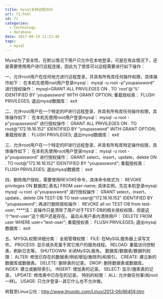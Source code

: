 ```yaml
---
title: mysql支持远程访问
url: 71.html
id: 71
categories:
  - technology
  - database
date: 2017-09-19 11:23:48
tags:
  - mysql
---
```

Mysql为了安全性，在默认情况下用户只允许在本地登录，可是在有此情况下，还是需要使用用户进行远程连接，因此为了使其可以远程需要进行如下操作：

一、允许root用户在任何地方进行远程登录，并具有所有库任何操作权限，具体操作如下：
在本机先使用root用户登录mysql：
mysql -u root -p"youpassword"
进行授权操作：
mysql>GRANT ALL PRIVILEGES ON *.* TO 'root'@'%' IDENTIFIED BY 'youpassword' WITH GRANT OPTION;
重载授权表：
FLUSH PRIVILEGES;
退出mysql数据库：
exit

二、允许root用户在一个特定的IP进行远程登录，并具有所有库任何操作权限，具体操作如下：
在本机先使用root用户登录mysql：
mysql -u root -p"youpassword"
进行授权操作：
GRANT ALL PRIVILEGES ON *.* TO root@"172.16.16.152" IDENTIFIED BY "youpassword" WITH GRANT OPTION;
重载授权表：
FLUSH PRIVILEGES;
退出mysql数据库：
exit

三、允许root用户在一个特定的IP进行远程登录，并具有所有库特定操作权限，具体操作如下：
在本机先使用root用户登录mysql：
mysql -u root -p"youpassword"
进行授权操作：
GRANT select，insert，update，delete ON *.* TO root@"172.16.16.152" IDENTIFIED BY "youpassword";
重载授权表：
FLUSH PRIVILEGES;
退出mysql数据库：
exit

四、删除用户授权，需要使用REVOKE命令，具体命令格式为：
REVOKE privileges ON 数据库[.表名] FROM user-name;
具体实例，先在本机登录mysql:
mysql -u root -p"youpassword"
进行授权操作：
GRANT select，insert，update，delete ON TEST-DB TO test-user@"172.16.16.152" IDENTIFIED BY "youpassword";
再进行删除授权操作：
REVOKE all on TEST-DB from test-user;
****注：该操作只是清除了用户对于TEST-DB的相关授权权限，但是这个“test-user”这个用户还是存在。
最后从用户表内清除用户：
DELETE FROM user WHERE user="test-user";
重载授权表：
FLUSH PRIVILEGES;
退出mysql数据库：
exit

五、MYSQL权限详细分类：
全局管理权限：
FILE: 在MySQL服务器上读写文件。
PROCESS: 显示或杀死属于其它用户的服务线程。
RELOAD: 重载访问控制表，刷新日志等。
SHUTDOWN: 关闭MySQL服务。
数据库/数据表/数据列权限：
ALTER: 修改已存在的数据表(例如增加/删除列)和索引。
CREATE: 建立新的数据库或数据表。
DELETE: 删除表的记录。
DROP: 删除数据表或数据库。
INDEX: 建立或删除索引。
INSERT: 增加表的记录。
SELECT: 显示/搜索表的记录。
UPDATE: 修改表中已存在的记录。
特别的权限：
ALL: 允许做任何事(和root一样)。
USAGE: 只允许登录--其它什么也不允许做。

转载至Linux公社：http://www.linuxidc.com/Linux/2013-06/86459.htm
